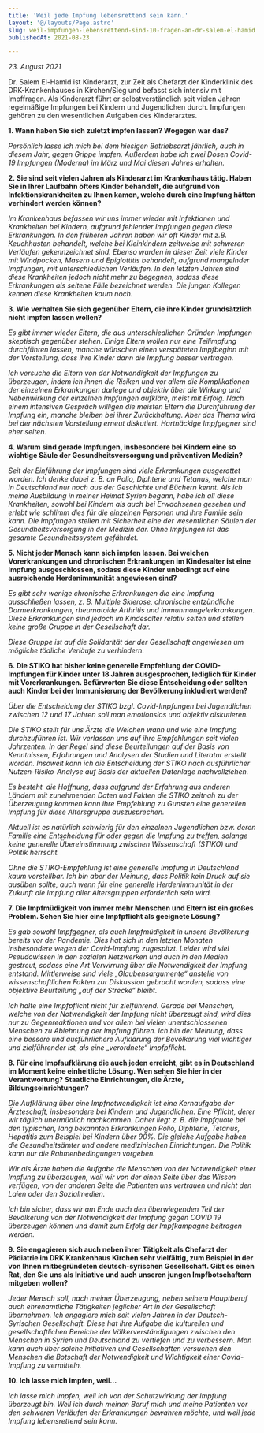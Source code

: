 ```yaml
---
title: 'Weil jede Impfung lebensrettend sein kann.'
layout: '@/layouts/Page.astro'
slug: weil-impfungen-lebensrettend-sind-10-fragen-an-dr-salem-el-hamid
publishedAt: 2021-08-23

---
```


_23\. August 2021_ 

Dr. Salem El-Hamid ist Kinderarzt, zur Zeit als Chefarzt der Kinderklinik des DRK-Krankenhauses in Kirchen/Sieg und befasst sich intensiv mit Impffragen. Als Kinderarzt führt er selbstverständlich seit vielen Jahren regelmäßige Impfungen bei Kindern und Jugendlichen durch. Impfungen gehören zu den wesentlichen Aufgaben des Kinderarztes.

**1\. Wann haben Sie sich zuletzt impfen lassen? Wogegen war das?**

_Persönlich lasse ich mich bei dem hiesigen Betriebsarzt jährlich, auch in diesem Jahr, gegen Grippe impfen. Außerdem habe ich zwei Dosen Covid-19 Impfungen (Moderna) im März und Mai diesen Jahres erhalten._

**2. Sie sind seit vielen Jahren als Kinderarzt im Krankenhaus tätig. Haben Sie in Ihrer Laufbahn öfters Kinder behandelt, die aufgrund von Infektionskrankheiten zu Ihnen kamen, welche durch eine Impfung hätten verhindert werden können?**

_Im Krankenhaus befassen wir uns immer wieder mit Infektionen und Krankheiten bei Kindern, aufgrund fehlender Impfungen gegen diese Erkrankungen. In den früheren Jahren haben wir oft Kinder mit z.B. Keuchhusten behandelt, welche bei Kleinkindern zeitweise mit schweren Verläufen gekennzeichnet sind. Ebenso wurden in dieser Zeit viele Kinder mit Windpocken, Masern und Epiglottitis behandelt, aufgrund mangelnder Impfungen, mit unterschiedlichen Verläufen. In den letzten Jahren sind diese Krankheiten jedoch nicht mehr zu begegnen, sodass diese Erkrankungen als seltene Fälle bezeichnet werden. Die jungen Kollegen kennen diese Krankheiten kaum noch._

**3\. Wie verhalten Sie sich gegenüber Eltern, die ihre Kinder grundsätzlich nicht impfen lassen wollen?**

_Es gibt immer wieder Eltern, die aus unterschiedlichen Gründen Impfungen skeptisch gegenüber stehen. Einige Eltern wollen nur eine Teilimpfung durchführen lassen, manche wünschen einen verspäteten Impfbeginn mit der Vorstellung, dass ihre Kinder dann die Impfung besser vertragen._

_Ich versuche die Eltern von der Notwendigkeit der Impfungen zu überzeugen, indem ich ihnen die Risiken und vor allem die Komplikationen der einzelnen Erkrankungen darlege und objektiv über die Wirkung und Nebenwirkung der einzelnen Impfungen aufkläre, meist mit Erfolg. Nach einem intensiven Gespräch willigen die meisten Eltern die Durchführung der Impfung ein, manche bleiben bei ihrer Zurückhaltung. Aber das Thema wird bei der nächsten Vorstellung erneut diskutiert. Hartnäckige Impfgegner sind eher selten._

**4\. Warum sind gerade Impfungen, insbesondere bei Kindern eine so wichtige Säule der Gesundheitsversorgung und präventiven Medizin?**

_Seit der Einführung der Impfungen sind viele Erkrankungen ausgerottet worden. Ich denke dabei z. B. an Polio, Diphterie und Tetanus, welche man in Deutschland nur noch aus der Geschichte und Büchern kennt. Als ich meine Ausbildung in meiner Heimat Syrien begann, habe ich all diese Krankheiten, sowohl bei Kindern als auch bei Erwachsenen gesehen und erlebt wie schlimm dies für die einzelnen Personen und ihre Familie sein kann. Die Impfungen stellen mit Sicherheit eine der wesentlichen Säulen der Gesundheitsversorgung in der Medizin dar. Ohne Impfungen ist das gesamte Gesundheitssystem gefährdet._

**5\. Nicht jeder Mensch kann sich impfen lassen. Bei welchen Vorerkrankungen und chronischen Erkrankungen im Kindesalter ist eine Impfung ausgeschlossen, sodass diese Kinder unbedingt auf eine ausreichende Herdenimmunität angewiesen sind?**

_Es gibt sehr wenige chronische Erkrankungen die eine Impfung ausschließen lassen, z. B. Multiple Sklerose, chronische entzündliche Darmerkrankungen, rheumatoide Arthritis und Immunmangelerkrankungen. Diese Erkrankungen sind jedoch im Kindesalter relativ selten und stellen keine große Gruppe in der Gesellschaft dar._

_Diese Gruppe ist auf die Solidarität der der Gesellschaft angewiesen um mögliche tödliche Verläufe zu verhindern._

**6. Die STIKO hat bisher keine generelle Empfehlung der COVID-Impfungen für Kinder unter 18 Jahren ausgesprochen, lediglich für Kinder mit Vorerkrankungen. Befürworten Sie diese Entscheidung oder sollten auch Kinder bei der Immunisierung der Bevölkerung inkludiert werden?**

_Über die Entscheidung der STIKO bzgl. Covid-Impfungen bei Jugendlichen zwischen 12 und 17 Jahren soll man emotionslos und objektiv diskutieren._

_Die STIKO stellt für uns Ärzte die Weichen wann und wie eine Impfung durchzuführen ist. Wir verlassen uns auf ihre Empfehlungen seit vielen Jahrzenten. In der Regel sind diese Beurteilungen auf der Basis von Kenntnissen, Erfahrungen und Analysen der Studien und Literatur erstellt worden. Insoweit kann ich die Entscheidung der STIKO nach ausführlicher Nutzen-Risiko-Analyse auf Basis der aktuellen Datenlage nachvollziehen._

_Es besteht  die Hoffnung, dass aufgrund der Erfahrung aus anderen Ländern mit zunehmenden Daten und Fakten die STIKO zeitnah zu der Überzeugung kommen kann ihre Empfehlung zu Gunsten eine generellen Impfung für diese Altersgruppe auszusprechen._

_Aktuell ist es natürlich schwierig für den einzelnen Jugendlichen bzw. deren Familie eine Entscheidung für oder gegen die Impfung zu treffen, solange keine generelle Übereinstimmung zwischen Wissenschaft (STIKO) und Politik herrscht._

_Ohne die STIKO-Empfehlung ist eine generelle Impfung in Deutschland kaum vorstellbar. Ich bin aber der Meinung, dass Politik kein Druck auf sie ausüben sollte, auch wenn für eine generelle Herdenimmunität in der Zukunft die Impfung aller Altersgruppen erforderlich sein wird._

**7. Die Impfmüdigkeit von immer mehr Menschen und Eltern ist ein großes Problem. Sehen Sie hier eine Impfpflicht als geeignete Lösung?**

_Es gab sowohl Impfgegner, als auch Impfmüdigkeit in unsere Bevölkerung bereits vor der Pandemie. Dies hat sich in den letzten Monaten insbesondere wegen der Covid-Impfung zugespitzt. Leider wird viel Pseudowissen in den sozialen Netzwerken und auch in den Medien gestreut, sodass eine Art Verwirrung über die Notwendigkeit der Impfung entstand. Mittlerweise sind viele „Glaubensargumente“ anstelle von wissenschaftlichen Fakten zur Diskussion gebracht worden, sodass eine objektive Beurteilung „auf der Strecke“ bleibt._

_Ich halte eine Impfpflicht nicht für zielführend. Gerade bei Menschen, welche von der Notwendigkeit der Impfung nicht überzeugt sind, wird dies nur zu Gegenreaktionen und vor allem bei vielen unentschlossenen Menschen zu Ablehnung der Impfung führen. Ich bin der Meinung, dass eine bessere und ausführlichere Aufklärung der Bevölkerung viel wichtiger und zielführender ist, als eine „verordnete“ Impfpflicht._

**8. Für eine Impfaufklärung die auch jeden erreicht, gibt es in Deutschland im Moment keine einheitliche Lösung. Wen sehen Sie hier in der Verantwortung? Staatliche Einrichtungen, die Ärzte, Bildungseinrichtungen?**

_Die Aufklärung über eine Impfnotwendigkeit ist eine Kernaufgabe der Ärzteschaft, insbesondere bei Kindern und Jugendlichen. Eine Pflicht, derer wir täglich unermüdlich nachkommen. Daher liegt z. B. die Impfquote bei den typischen, lang bekannten Erkrankungen Polio, Diphterie, Tetanus, Hepatitis zum Beispiel bei Kindern über 90%. Die gleiche Aufgabe haben die Gesundheitsämter und andere medizinischen Einrichtungen. Die Politik kann nur die Rahmenbedingungen vorgeben._

_Wir als Ärzte haben die Aufgabe die Menschen von der Notwendigkeit einer Impfung zu überzeugen, weil wir von der einen Seite über das Wissen verfügen, von der anderen Seite die Patienten uns vertrauen und nicht den Laien oder den Sozialmedien._

_Ich bin sicher, dass wir am Ende auch den überwiegenden Teil der Bevölkerung von der Notwendigkeit der Impfung gegen COVID 19 überzeugen können und damit zum Erfolg der Impfkampagne beitragen werden._

**9. Sie engagieren sich auch neben ihrer Tätigkeit als Chefarzt der Pädiatrie im DRK Krankenhaus Kirchen sehr vielfältig, zum Beispiel in der von Ihnen mitbegründeten deutsch-syrischen Gesellschaft. Gibt es einen Rat, den Sie uns als Initiative und auch unseren jungen Impfbotschaftern mitgeben wollen?**

_Jeder Mensch soll, nach meiner Überzeugung, neben seinem Hauptberuf auch ehrenamtliche Tätigkeiten jeglicher Art in der Gesellschaft übernehmen. Ich engagiere mich seit vielen Jahren in der Deutsch-Syrischen Gesellschaft. Diese hat ihre Aufgabe die kulturellen und gesellschaftlichen Bereiche der Völkerverständigungen zwischen den Menschen in Syrien und Deutschland zu vertiefen und zu verbessern. Man kann auch über solche Initiativen und Gesellschaften versuchen den Menschen die Botschaft der Notwendigkeit und Wichtigkeit einer Covid-Impfung zu vermitteln._

**10. Ich lasse mich impfen, weil…**

_Ich lasse mich impfen, weil ich von der Schutzwirkung der Impfung überzeugt bin. Weil ich durch meinen Beruf mich und meine Patienten vor den schweren Verläufen der Erkrankungen bewahren möchte, und weil jede Impfung lebensrettend sein kann._